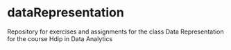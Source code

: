 # dataRepresentation
Repository for exercises and assignments for the class Data Representation for the course Hdip in Data Analytics  
